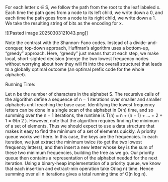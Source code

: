 For each letter x ∈ S, we follow the path from the root to the leaf labeled x. Each time the path goes from a node to its left child, we write down a 0, and each time the path goes from a node to its right child, we write down a 1. We take the resulting string of bits as the encoding for x.

![[Pasted image 20250303121043.png]]


Note the contrast with the Shannon-Fano codes. Instead of a divide-and-conquer, top-down approach, Huffman’s algorithm uses a bottom-up, “greedy” approach. Here, “greedy” just means that at each step, we make local, short-sighted decision (merge the two lowest frequency nodes without worrying about how they will fit into the overall structure) that leads to a globally optimal outcome (an optimal prefix code for the whole alphabet).

Running Time:

Let n be the number of characters in the alphabet S. The recursive calls of the algorithm define a sequence of n − 1 iterations over smaller and smaller alphabets until reaching the base case. Identifying the lowest frequency letters can be done in a single scan of the alphabet in O(n) time, and so summing over the n − 1 iterations, the runtime is T(n) ≈ n + (n − 1) + ... + 2 + 1 = Θ(n 2 ). However, note that the algorithm requires finding the minimum of a set of elements. Thus we should expect to use a data structure that makes it easy to find the minimum of a set of elements quickly. A priority queue works well here. In this case, the keys are the frequencies. In each iteration, we just extract the minimum twice (to get the two lowest frequency letters), and then insert a new letter whose key is the sum of these two minimum frequencies, building the tree as we go. Our priority queue then contains a representation of the alphabet needed for the next iteration. Using a binary-heap implementation of a priority queue, we know that each insertion and extract-min operation take O(log n) time. Hence summing over all n iterations gives a total running time of O(n log n).


